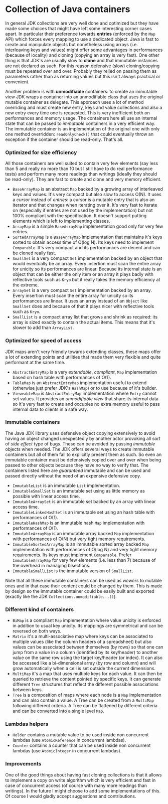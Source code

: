 # Collection of Java containers

In general JDK collections are very well done and optimized but they have made some choices that might have left some interesting corner cases apart. In particular their preference towards **entries** (enforced by the `Map` API) which forces every mapping to use a dedicated object. Java is fast to create and manipulate objects but nonetheless using arrays (i.e. interleaving keys and values) might offer some advantages in performances (because of locality) and cloning (copying an array is very fast). One other thing is that JDK's are usually slow to **clone** and that immutable instances are not declared as such. For this reason defensive (slow) cloning/copying must be repeated over and over. Probably they relied on passing them as parameters rather than as returning values but this isn't always practical or convenient.

Another problem is with **unmodifiable** containers: to create an immutable view JDK wraps a container into an unmodifiable class that uses the original mutable container as delegate. This approach uses a lot of method overriding and must create new entry, keys and value collections and also a new entry every time one is requested. This is very inefficient both on performances and memory usage. The containers here all use an internal state that can be passed to _immutable_ containers in a very efficient way. The immutable container is an implementation of the original one with only one method overridden: `readOnlyCheck()` that could eventually throw an exception if the container should be read-only. That's all.

### Optimized for size efficiency

All those containers are well suited to contain very few elements (say less than 5 and really no more than 10 but I still have to do real performance tests) and perform many more readings than writings (ideally they should be read-only). They are fast to create and clone and very memory efficient. 

* `BaseArrayMap` is an abstract `Map` backed by a growing array of interleaved keys and values. It's very compact but also slow to access O(N). It uses a _cursor_ instead of _entries_: a cursor is a mutable entry that is also an iterator and that changes when iterating over it. It's very fast to iterate on (especially if entries are not used by the implementation) but not 100% compliant with the specification. It doesn't support putting elements which is left to implementing classes.
* `ArrayMap` is a simple `BaseArrayMap` implementation good only for very few entries.
* `SortedArrayMap` is a `BaseArrayMap` implementation that maintains it's keys sorted to obtain access time of O(log N). Its keys need to implement `Comparable`. It's very compact and its performances are decent and can be cloned really fast.
* `SmallSet` is a very compact `Set` implementation backed by an object that would eventually be an array. Every insertion must scan the entire array for unicity so its performances are linear. Because its internal state is an object that can be either the only item or an array it plays badly with reflective tools such as `Kryo` but it really takes the memory efficiency at the extreme.
* `ArraySet` is a very compact `Set` implementation backed by an array. Every insertion must scan the entire array for unicity so its performances are linear. It uses an array instead of an `Object` like `SmallSet` does and because of that it plays nicer with reflective tools such as `Kryo`.
* `SmallList` is a compact array list that grows and shrink as required: its array is sized exactly to contain the actual items. This means that it's slower to add than `ArrayList`.

### Optimized for speed of access

JDK maps aren't very friendly towards extending classes, these maps offer a lot of extending points and utilities that made them very flexible and quite performant at the same time.

* `AbstractEntryMap` is a very _extendable_, _compliant_, `Map` implementation based on hash table with performances of O(1).
* `TableMap` is an `AbstractEntryMap` implementation useful to extend (otherwise just prefer JDK's `HashMap`) or to use because of it's builder.
* `VieweableMap` is `AbstractEntryMap` implementation where `Entry` cannot set values. It provides an _unmodifiable view_ that share its internal data so it's very fast to create and occupies no extra memory useful to pass internal data to clients in a safe way.

### Immutable containers

The Java JDK library uses defensive object copying extensively to avoid having an object changed unexpectedly by another actor provoking all sort of _side effect_ type of bugs. These can be avoided by passing _immutable_ objects when needed. The JDK offers several ways to create immutable containers but all of them fail to explicitly present them as such. So even an immutable container must be defensively copied over and over when being passed to other objects because they have no way to verify that. The containers listed here are _guaranteed_ immutable and can be used and passed directly without the need of an expensive defensive copy.

* `ImmutableList` is an immutable `List` implementation.
* `ImmutableSmallSet` is an immutable set using as little memory as possible with linear access time.
* `ImmutableArraySet` is an immutable set backed by an array with linear access time.
* `ImmutableLinkedHashSet` is an immutable set using an hash table with performances of O(1).
* `ImmutableHashMap` is an immutable hash `Map` implementation with performances of O(1).
* `ImmutableArrayMap` is an immutable array backed `Map` implementation with performances of O(N) but very tight memory requirements.
* `ImmutableSortedArrayMap` is an immutable sorted array backed `Map` implementation with performances of O(log N) and very tight memory requirements. Its keys must implement `Comparable`. Prefer `ImmutableArrayMap` for very few elements (i.e. less than 7) because of the overhead in managing bisections.
* `ImmutableSmallList` is the immutable version of `SmallList`.

Note that all these immutable containers can be used as _viewers_ to mutable ones and in that case their content could be changed by them. This is made by design so the immutable container could be easily built and exported (exactly like the JDK `Collections.unmodifiable...()`).

### Different kind of containers

* `BiMap` is a compliant `Map` implementation where value unicity is enforced in addition to usual key unicity. Its mappings are symmetrical and can be reversed on both ways.
* `Matrix` it's a multi-associative map where keys can be associated to multiple values (like the column headers of a spreadsheet) but also values can be associated between themselves (by rows) so that one can jump from a value in a column (identified by its key/header) to another value on the same row using the target key/header (or index). It can also be accessed like a bi-dimensional array (by row and column) and will grow automatically when a cell is set outside the current dimensions.
* `MultiMap` it's a map that uses multiple keys for each value. It can then be queried to retrieve the content pointed by specific keys. It can generate different `Tree` structures that reflect the different possible associations between keys. 
* `Tree` is a composition of maps where each node is a `Map` implementation and can also contain a value. A Tree can be created from a `MultiMap` following different criteria. A Tree can be flattened by different criteria and can be converted into a single level `Map`.

### Lambdas helpers

* `Holder` contains a mutable value to be used inside non concurrent lambdas (use `AtomicReference` in concurrent lambdas).
* `Counter` contains a counter that can be used inside non concurrent lambdas (use `AtomicInteger` in concurrent lambdas).

### Improvements

One of the good things about having fast cloning collections is that it allows to implement a copy on write algorithm which is very efficient and fast in case of concurrent access (of course with many more readings than writings). In the future I might choose to add some implementations of this. Of course I would gladly accept suggestions and contributions.
